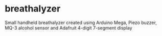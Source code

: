 # breathalyzer
Small handheld breathalyzer created using Arduino Mega, Piezo buzzer, MQ-3 alcohol sensor and Adafruit 4-digit 7-segment display 
